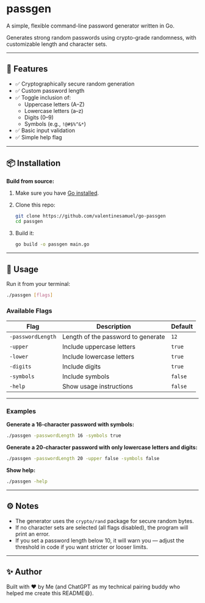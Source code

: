 # passgen

A simple, flexible command-line password generator written in Go.

Generates strong random passwords using crypto-grade randomness, with customizable length and character sets.

---

## 🚀 Features

- ✅ Cryptographically secure random generation
- ✅ Custom password length
- ✅ Toggle inclusion of:
    - Uppercase letters (A–Z)
    - Lowercase letters (a–z)
    - Digits (0–9)
    - Symbols (e.g., `!@#$%^&*`)
- ✅ Basic input validation
- ✅ Simple help flag

---

## 📦 Installation

**Build from source:**

1. Make sure you have [Go installed](https://go.dev/dl/).
2. Clone this repo:
    ```bash
   git clone https://github.com/valentinesamuel/go-passgen
   cd passgen
    ```


3. Build it:

   ```bash
   go build -o passgen main.go
   ```

---

## 🔑 Usage

Run it from your terminal:

```bash
./passgen [flags]
```

### Available Flags

| Flag              | Description                        | Default |
| ----------------- | ---------------------------------- | ------- |
| `-passwordLength` | Length of the password to generate | `12`    |
| `-upper`          | Include uppercase letters          | `true`  |
| `-lower`          | Include lowercase letters          | `true`  |
| `-digits`         | Include digits                     | `true`  |
| `-symbols`        | Include symbols                    | `false` |
| `-help`           | Show usage instructions            | `false` |

---

### Examples

**Generate a 16-character password with symbols:**

```bash
./passgen -passwordLength 16 -symbols true
```

**Generate a 20-character password with only lowercase letters and digits:**

```bash
./passgen -passwordLength 20 -upper false -symbols false
```

**Show help:**

```bash
./passgen -help
```

---

## ⚙️ Notes

* The generator uses the `crypto/rand` package for secure random bytes.
* If no character sets are selected (all flags disabled), the program will print an error.
* If you set a password length below 10, it will warn you — adjust the threshold in code if you want stricter or looser limits.

---

## ✨ Author

Built with ❤️ by Me (and ChatGPT as my technical pairing buddy who helped me create this README😄).
 
 